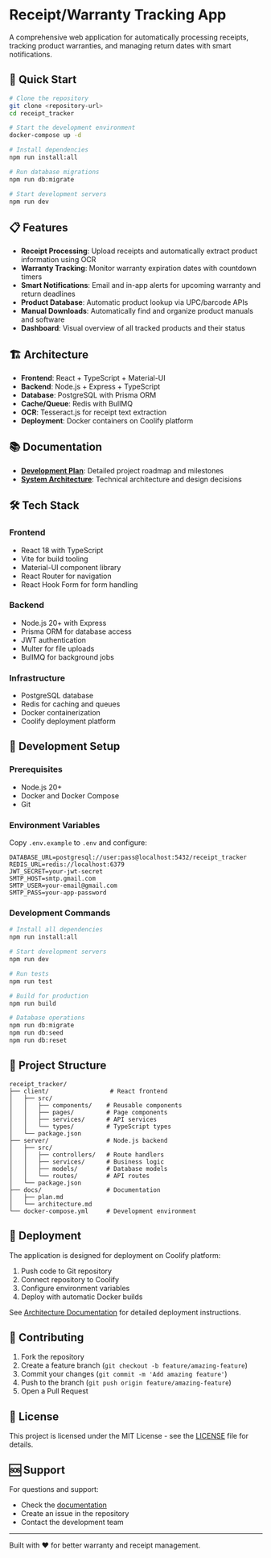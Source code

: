 # Receipt/Warranty Tracking App

A comprehensive web application for automatically processing receipts, tracking product warranties, and managing return dates with smart notifications.

## 🚀 Quick Start

```bash
# Clone the repository
git clone <repository-url>
cd receipt_tracker

# Start the development environment
docker-compose up -d

# Install dependencies
npm run install:all

# Run database migrations
npm run db:migrate

# Start development servers
npm run dev
```

## 📋 Features

- **Receipt Processing**: Upload receipts and automatically extract product information using OCR
- **Warranty Tracking**: Monitor warranty expiration dates with countdown timers
- **Smart Notifications**: Email and in-app alerts for upcoming warranty and return deadlines
- **Product Database**: Automatic product lookup via UPC/barcode APIs
- **Manual Downloads**: Automatically find and organize product manuals and software
- **Dashboard**: Visual overview of all tracked products and their status

## 🏗️ Architecture

- **Frontend**: React + TypeScript + Material-UI
- **Backend**: Node.js + Express + TypeScript
- **Database**: PostgreSQL with Prisma ORM
- **Cache/Queue**: Redis with BullMQ
- **OCR**: Tesseract.js for receipt text extraction
- **Deployment**: Docker containers on Coolify platform

## 📚 Documentation

- **[Development Plan](docs/plan.md)**: Detailed project roadmap and milestones
- **[System Architecture](docs/architecture.md)**: Technical architecture and design decisions

## 🛠️ Tech Stack

### Frontend
- React 18 with TypeScript
- Vite for build tooling
- Material-UI component library
- React Router for navigation
- React Hook Form for form handling

### Backend
- Node.js 20+ with Express
- Prisma ORM for database access
- JWT authentication
- Multer for file uploads
- BullMQ for background jobs

### Infrastructure
- PostgreSQL database
- Redis for caching and queues
- Docker containerization
- Coolify deployment platform

## 🔧 Development Setup

### Prerequisites
- Node.js 20+
- Docker and Docker Compose
- Git

### Environment Variables
Copy `.env.example` to `.env` and configure:

```env
DATABASE_URL=postgresql://user:pass@localhost:5432/receipt_tracker
REDIS_URL=redis://localhost:6379
JWT_SECRET=your-jwt-secret
SMTP_HOST=smtp.gmail.com
SMTP_USER=your-email@gmail.com
SMTP_PASS=your-app-password
```

### Development Commands

```bash
# Install all dependencies
npm run install:all

# Start development servers
npm run dev

# Run tests
npm run test

# Build for production
npm run build

# Database operations
npm run db:migrate
npm run db:seed
npm run db:reset
```

## 📁 Project Structure

```
receipt_tracker/
├── client/                 # React frontend
│   ├── src/
│   │   ├── components/    # Reusable components
│   │   ├── pages/         # Page components
│   │   ├── services/      # API services
│   │   └── types/         # TypeScript types
│   └── package.json
├── server/                # Node.js backend
│   ├── src/
│   │   ├── controllers/   # Route handlers
│   │   ├── services/      # Business logic
│   │   ├── models/        # Database models
│   │   └── routes/        # API routes
│   └── package.json
├── docs/                  # Documentation
│   ├── plan.md
│   └── architecture.md
└── docker-compose.yml     # Development environment
```

## 🚢 Deployment

The application is designed for deployment on Coolify platform:

1. Push code to Git repository
2. Connect repository to Coolify
3. Configure environment variables
4. Deploy with automatic Docker builds

See [Architecture Documentation](docs/architecture.md) for detailed deployment instructions.

## 🤝 Contributing

1. Fork the repository
2. Create a feature branch (`git checkout -b feature/amazing-feature`)
3. Commit your changes (`git commit -m 'Add amazing feature'`)
4. Push to the branch (`git push origin feature/amazing-feature`)
5. Open a Pull Request

## 📄 License

This project is licensed under the MIT License - see the [LICENSE](LICENSE) file for details.

## 🆘 Support

For questions and support:
- Check the [documentation](docs/)
- Create an issue in the repository
- Contact the development team

---

Built with ❤️ for better warranty and receipt management.
